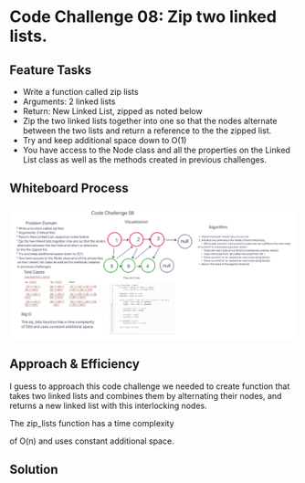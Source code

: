 # Code Challenge 08: Zip two linked lists.

## Feature Tasks

* Write a function called zip lists
* Arguments: 2 linked lists
* Return: New Linked List, zipped as noted below
* Zip the two linked lists together into one so that the nodes alternate between the two lists and return a reference to the the zipped list.
* Try and keep additional space down to O(1)
* You have access to the Node class and all the properties on the Linked List class as well as the methods created in previous challenges.

## Whiteboard Process

![Linked List Zip](./linkedlistzip.png)

## Approach & Efficiency
I guess to approach this code challenge we needed to create  function that takes two linked lists and combines them by alternating their nodes, and returns a new linked list with this interlocking nodes.

The zip_lists function has a time complexity

of O(n) and uses constant additional space.

## Solution
